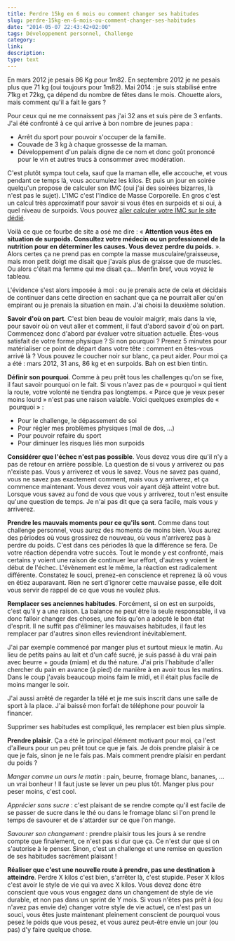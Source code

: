 ```yaml
---
title: Perdre 15kg en 6 mois ou comment changer ses habitudes
slug: perdre-15kg-en-6-mois-ou-comment-changer-ses-habitudes
date: "2014-05-07 22:43:42+02:00"
tags: Développement personnel, Challenge
category: 
link: 
description: 
type: text
---
```


En mars 2012 je pesais 86 Kg pour 1m82. En septembre 2012 je ne pesais plus que 71 kg (oui toujours pour 1m82). Mai 2014 : je suis stabilisé entre 71kg et 72kg, ça dépend du nombre de fêtes dans le mois. Chouette alors, mais comment qu'il a fait le gars ?
<!-- TEASER_END -->
Pour ceux qui ne me connaissent pas j'ai 32 ans et suis père de 3 enfants. J'ai été confronté à ce qui arrive à bon nombre de jeunes papa :

- Arrêt du sport pour pouvoir s'occuper de la famille.
- Couvade de 3 kg à chaque grossesse de la maman.
- Développement d'un palais digne de ce nom et donc goût prononcé pour le vin et autres trucs à consommer avec modération.

C'est plutôt sympa tout cela, sauf que la maman elle, elle accouche, et vous pendant ce temps là, vous accumulez les kilos. Et puis un jour en soirée quelqu'un propose de calculer son IMC (oui j'ai des soirées bizarres, là n'est pas le sujet). L'IMC c'est l'Indice de Masse Corporelle. En gros c'est un calcul très approximatif pour savoir si vous êtes en surpoids et si oui, à quel niveau de surpoids. Vous pouvez [aller calculer votre IMC sur le site dédié](http://www.imc.fr). 

Voilà ce que ce fourbe de site a osé me dire : « __Attention vous êtes en situation de surpoids. Consultez votre médecin ou un professionnel de la nutrition pour en déterminer les causes. Vous devez perdre du poids.__ ». Alors certes ça ne prend pas en compte la masse musculaire/graisseuse, mais mon petit doigt me disait que j'avais plus de graisse que de muscles. Ou alors c'était ma femme qui me disait ça… Menfin bref, vous voyez le tableau.

L'évidence s'est alors imposée à moi : ou je prenais acte de cela et décidais de continuer dans cette direction en sachant que ça ne pourrait aller qu'en empirant ou je prenais la situation en main. J'ai choisi la deuxième solution.


__Savoir d'où on part__. C'est bien beau de vouloir maigrir, mais dans la vie, pour savoir où on veut aller et comment, il faut d'abord savoir d'où on part. Commencez donc d'abord par évaluer votre situation actuelle. Êtes-vous satisfait de votre forme physique ? Si non pourquoi ? Prenez 5 minutes pour matérialiser ce point de départ dans votre tête : comment en êtes-vous arrivé là ? Vous pouvez le coucher noir sur blanc, ça peut aider. Pour moi ça a été : mars 2012, 31 ans, 86 kg et en surpoids. Bah on est bien tintin.

__Définir son pourquoi__. Comme à peu prêt tous les challenges qu'on se fixe, il faut savoir pourquoi on le fait. Si vous n'avez pas de « pourquoi » qui tient la route, votre volonté ne tiendra pas longtemps. « Parce que je veux peser moins lourd » n'est pas une raison valable. Voici quelques exemples de «  pourquoi » :

- Pour le challenge, le dépassement de soi
- Pour régler mes problèmes physiques (mal de dos, …)
- Pour pouvoir refaire du sport
- Pour diminuer les risques liés mon surpoids

__Considérer que l'échec n'est pas possible__. Vous devez vous dire qu'il n'y a pas de retour en arrière possible. La question de si vous y arriverez ou pas n'existe pas. Vous y arriverez et vous le savez. Vous ne savez pas quand, vous ne savez pas exactement comment, mais vous y arriverez, et ça commence maintenant. Vous devez vous voir ayant déjà atteint votre but. Lorsque vous savez au fond de vous que vous y arriverez, tout n'est ensuite qu'une question de temps. Je n'ai pas dit que ça sera facile, mais vous y arriverez.

__Prendre les mauvais moments pour ce qu'ils sont__. Comme dans tout challenge personnel, vous aurez des moments de moins bien. Vous aurez des périodes où vous grossirez de nouveau, où vous n'arriverez pas à perdre du poids. C'est dans ces périodes là que la différence se fera. De votre réaction dépendra votre succès. Tout le monde y est confronté, mais certains y voient une raison de continuer leur effort, d'autres y voient le début de l'échec. L'évènement est le même, la réaction est radicalement différente. Constatez le souci, prenez-en conscience et reprenez là où vous en étiez auparavant. Rien ne sert d'ignorer cette mauvaise passe, elle doit vous servir de rappel de ce que vous ne voulez plus.

__Remplacer ses anciennes habitudes__. Forcément, si on est en surpoids, c'est qu'il y a une raison. La balance ne peut être la seule responsable, il va donc falloir changer des choses, une fois qu'on a adopté le bon état d'esprit. Il ne suffit pas d'éliminer les mauvaises habitudes, il faut les remplacer par d'autres sinon elles reviendront inévitablement. 

J'ai par exemple commencé par manger plus et surtout mieux le matin. Au lieu de petits pains au lait et d'un café sucré, je suis passé à du vrai pain avec beurre + gouda (miam) et du thé nature. J'ai pris l'habitude d'aller chercher du pain en avance (à pied) de manière à en avoir tous les matins. Dans le coup
j'avais beaucoup moins faim le midi, et il était plus facile de moins manger le soir.

J'ai aussi arrêté de regarder la télé et je me suis inscrit dans une salle de sport à la place. J'ai baissé mon forfait de téléphone pour pouvoir la financer.

Supprimer ses habitudes est compliqué, les remplacer est bien plus simple.

__Prendre plaisir__. Ça a été le principal élément motivant pour moi, ça l'est d'ailleurs pour un peu prêt tout ce que je fais. Je dois prendre plaisir à ce que je fais, sinon je ne le fais pas. Mais comment prendre plaisir en perdant du poids ?

_Manger comme un ours le matin_ : pain, beurre, fromage blanc, bananes, … un vrai bonheur ! Il faut juste se lever un peu plus tôt. Manger plus pour peser moins, c'est cool.

_Apprécier sans sucre_ : c'est plaisant de se rendre compte qu'il est facile de se passer de sucre dans le thé ou dans le fromage blanc si l'on prend le temps de savourer et de s'attarder sur ce que l'on mange.

_Savourer son changement_ : prendre plaisir tous les jours à se rendre compte que finalement, ce n'est pas si dur que ça. Ce n'est dur que si on s'autorise à le penser. Sinon, c'est un challenge et une remise en question de ses habitudes sacrément plaisant !

__Réaliser que c'est une nouvelle route à prendre, pas une destination à atteindre__. Perdre X kilos c'est bien, s'arrêter là, c'est stupide. Peser X kilos c'est avoir le style de vie qui va avec X kilos. Vous devez donc être conscient que vous vous engagez dans un changement de style de vie durable, et non pas dans un sprint de Y mois. Si vous n'êtes pas prêt à (ou n'avez pas envie de) changer votre style de vie actuel, ce n'est pas un souci, vous êtes juste maintenant pleinement conscient de pourquoi vous pesez le poids que vous pesez, et vous aurez peut-être envie un jour (ou pas) d'y faire quelque chose.

